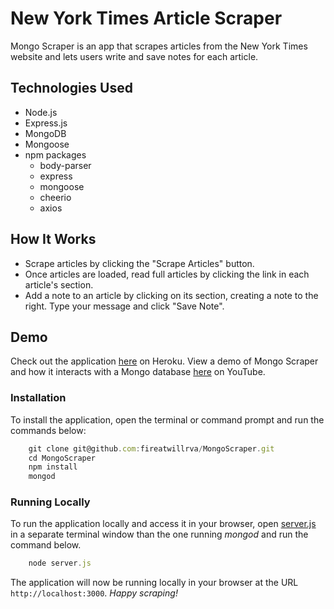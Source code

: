 # New York Times Article Scraper
Mongo Scraper is an app that scrapes articles from the New York Times website and lets users write and save notes for each article.

## Technologies Used
- Node.js
- Express.js
- MongoDB
- Mongoose
- npm packages
    - body-parser
    - express
    - mongoose
    - cheerio
    - axios

## How It Works
- Scrape articles by clicking the "Scrape Articles" button.
- Once articles are loaded, read full articles by clicking the link in each article's section.
- Add a note to an article by clicking on its section, creating a note to the right. Type your message and click "Save Note".

## Demo

Check out the application [here](https://newyorktimes-mongo-scraper.herokuapp.com/) on Heroku.
View a demo of Mongo Scraper and how it interacts with a Mongo database [here](https://youtu.be/hYCdYJ2912w) on YouTube.

### Installation

To install the application, open the terminal or command prompt and run the commands below:

``` Javascript
	git clone git@github.com:fireatwillrva/MongoScraper.git
	cd MongoScraper
    npm install
    mongod
```
	
### Running Locally

To run the application locally and access it in your browser, open [server.js](./server.js) in a separate terminal window than the one running *mongod* and run the command below.

``` Javascript
	node server.js
```
	
The application will now be running locally in your browser at the URL `http://localhost:3000`. *Happy scraping!*
